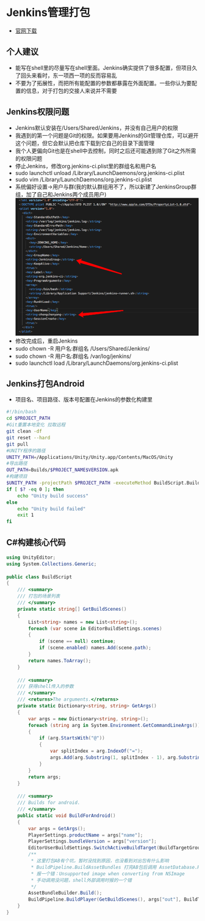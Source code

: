 # Jenkins管理打包
* [官网下载](https://jenkins.io)

## 个人建议
* 能写在shell里的尽量写在shell里面。Jenkins确实提供了很多配置，但项目久了回头来看时，东一项西一项的反而容易乱
* 不要为了拓展性，而把所有能配置的参数都暴露在外面配置。一些你认为要配置的信息，对于打包的交接人来说并不需要

## Jenkins权限问题
* Jenkins默认安装在/Users/Shared/Jenkins，并没有自己用户的权限
* 我遇到的第一个问题是Git的权限。如果要用Jenkins的Git管理仓库，可以避开这个问题，但它会默认把仓库下载到它自己的目录下面管理
* 我个人更偏向Git也是在shell中去控制，同时之后还可能遇到除了Git之外所需的权限问题
* 停止Jenkins，修改org.jenkins-ci.plist里的群组名和用户名
* sudo launchctl unload /Library/LaunchDaemons/org.jenkins-ci.plist
* sudo vim /Library/LaunchDaemons/org.jenkins-ci.plist
* 系统偏好设置->用户与群(我的默认群组用不了，所以新建了JenkinsGroup群组，加了自己和Jenkins两个成员用户)
![Config](Images/001.png)
* 修改完成后，重启Jenkins
* sudo chown -R 用户名:群组名 /Users/Shared/Jenkins/
* sudo chown -R 用户名:群组名 /var/log/jenkins/
* sudo launchctl load /Library/LaunchDaemons/org.jenkins-ci.plist

## Jenkins打包Android
* 项目名、项目路径、版本号配置在Jenkins的参数化构建里
~~~sh
#!/bin/bash
cd $PROJECT_PATH
#Git重置本地变化 拉取远程
git clean -df
git reset --hard
git pull
#UNITY程序的路径
UNITY_PATH=/Applications/Unity/Unity.app/Contents/MacOS/Unity
#导出路径
OUT_PATH=Builds/$PROJECT_NAME$VERSION.apk
#构建项目
$UNITY_PATH -projectPath $PROJECT_PATH -executeMethod BuildScript.BuildForAndroid @out=$OUT_PATH @name=$PROJECT_NAME @version=$VERSION -quit
if [ $? -eq 0 ]; then
    echo "Unity build success"
else
    echo "Unity build failed"
    exit 1
fi
~~~

## C#构建核心代码
~~~C#
using UnityEditor;
using System.Collections.Generic;

public class BuildScript
{
    /// <summary>
    /// 打包的场景列表
    /// </summary>
    private static string[] GetBuildScenes()
    {
        List<string> names = new List<string>();
        foreach (var scene in EditorBuildSettings.scenes)
        {
            if (scene == null) continue;
            if (scene.enabled) names.Add(scene.path);
        }
        return names.ToArray();
    }

    /// <summary>
    /// 获得shell传入的参数
    /// </summary>
    /// <returns>The arguments.</returns>
    private static Dictionary<string, string> GetArgs()
    {
        var args = new Dictionary<string, string>();
        foreach (string arg in System.Environment.GetCommandLineArgs())
        {
            if (arg.StartsWith("@"))
            {
                var splitIndex = arg.IndexOf("=");
                args.Add(arg.Substring(1, splitIndex - 1), arg.Substring(splitIndex + 1));
            }
        }
        return args;
    }

    /// <summary>
    /// Builds for android.
    /// </summary>
    public static void BuildForAndroid()
    {
        var args = GetArgs();
        PlayerSettings.productName = args["name"];
        PlayerSettings.bundleVersion = args["version"];
        EditorUserBuildSettings.SwitchActiveBuildTarget(BuildTargetGroup.Android, BuildTarget.Android);
        /**
         * 这里打包AB有个坑，暂时没找到原因，也没看到对出包有什么影响
         * BuildPipeline.BuildAssetBundles 打完AB包后调用 AssetDatabase.Refresh
         * 报一个错：Unsupported image when converting from NSImage
         * 手动调用没问题，shell外部调用时报的一个错
         */
        AssetBundleBuilder.Build();
        BuildPipeline.BuildPlayer(GetBuildScenes(), args["out"], BuildTarget.Android, BuildOptions.None);
    }
}
~~~